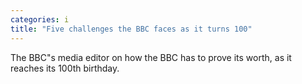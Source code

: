 ```yaml
---
categories: i
title: "Five challenges the BBC faces as it turns 100"
---
```

The BBC"s media editor on how the BBC has to prove its worth, as it reaches its 100th birthday.